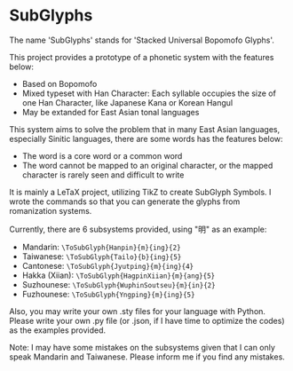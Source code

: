 # SubGlyphs
The name 'SubGlyphs' stands for 'Stacked Universal Bopomofo Glyphs'. 

This project provides a prototype of a phonetic system with the features below: 
* Based on Bopomofo
* Mixed typeset with Han Character: Each syllable occupies the size of one Han Character, like Japanese Kana or Korean Hangul
* May be extanded for East Asian tonal languages

This system aims to solve the problem that in many East Asian languages, especially Sinitic languages, there are some words has the features below: 
* The word is a core word or a common word
* The word cannot be mapped to an original character, or the mapped character is rarely seen and difficult to write

It is mainly a LeTaX project, utilizing TikZ to create SubGlyph Symbols. I wrote the commands so that you can generate the glyphs from romanization systems. 

Currently, there are 6 subsystems provided, using "明" as an example: 

* Mandarin: `\ToSubGlyph{Hanpin}{m}{ing}{2}`
* Taiwanese: `\ToSubGlyph{Tailo}{b}{ing}{5}`
* Cantonese: `\ToSubGlyph{Jyutping}{m}{ing}{4}`
* Hakka (Xiian): `\ToSubGlyph{HagpinXiian}{m}{ang}{5}`
* Suzhounese: `\ToSubGlyph{WuphinSoutseu}{m}{in}{2}`
* Fuzhounese: `\ToSubGlyph{Yngping}{m}{ing}{5}`

Also, you may write your own .sty files for your language with Python. Please write your own .py file (or .json, if I have time to optimize the codes) as the examples provided. 

Note: I may have some mistakes on the subsystems given that I can only speak Mandarin and Taiwanese. Please inform me if you find any mistakes. 